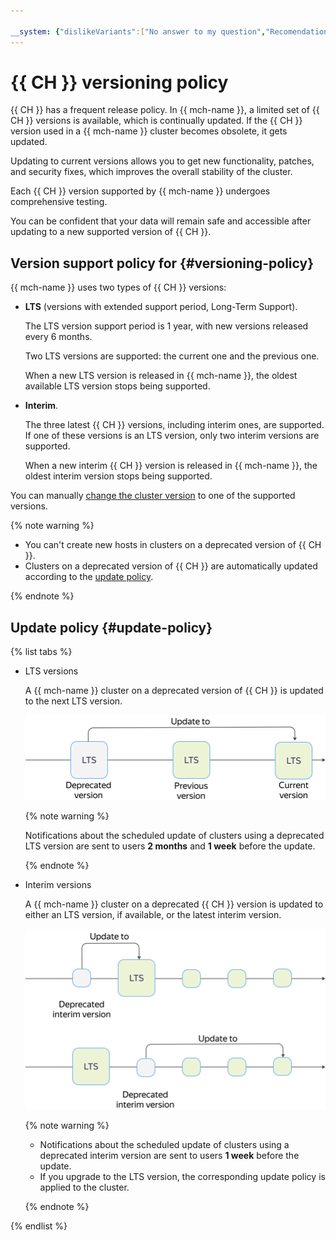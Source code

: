 ```yaml
---

__system: {"dislikeVariants":["No answer to my question","Recomendations didn't help","The content doesn't match title","Other"]}
---
```

# {{ CH }} versioning policy

{{ CH }} has a frequent release policy. In {{ mch-name }}, a limited set of {{ CH }} versions is available, which is continually updated. If the {{ CH }} version used in a {{ mch-name }} cluster becomes obsolete, it gets updated.

Updating to current versions allows you to get new functionality, patches, and security fixes, which improves the overall stability of the cluster.

Each {{ CH }} version supported by {{ mch-name }} undergoes comprehensive testing.

You can be confident that your data will remain safe and accessible after updating to a new supported version of {{ CH }}.

## Version support policy for {#versioning-policy}

{{ mch-name }} uses two types of {{ CH }} versions:

- **LTS** (versions with extended support period, Long-Term Support).

  The LTS version support period is 1 year, with new versions released every 6 months.

  Two LTS versions are supported: the current one and the previous one.

  When a new LTS version is released in {{ mch-name }}, the oldest available LTS version stops being supported.

- **Interim**.

  The three latest {{ CH }} versions, including interim ones, are supported. If one of these versions is an LTS version, only two interim versions are supported.

  When a new interim {{ CH }} version is released in {{ mch-name }}, the oldest interim version stops being supported.

You can manually [change the cluster version](../operations/cluster-version-update.md) to one of the supported versions.

{% note warning %}

* You can't create new hosts in clusters on a deprecated version of {{ CH }}.
* Clusters on a deprecated version of {{ CH }} are automatically updated according to the [update policy](#update-policy).

{% endnote %}

## Update policy {#update-policy}

{% list tabs %}

- LTS versions

  A {{ mch-name }} cluster on a deprecated version of {{ CH }} is updated to the next LTS version.

  ![image](../../_assets/mdb/mch-update-policy-lts.svg)

  {% note warning %}

  Notifications about the scheduled update of clusters using a deprecated LTS version are sent to users **2 months** and **1 week** before the update.

  {% endnote %}

- Interim versions

  A {{ mch-name }} cluster on a deprecated {{ CH }} version is updated to either an LTS version, if available, or the latest interim version.

  ![image](../../_assets/mdb/mch-update-policy.svg)

  {% note warning %}
  * Notifications about the scheduled update of clusters using a deprecated interim version are sent to users **1 week** before the update.
  * If you upgrade to the LTS version, the corresponding update policy is applied to the cluster.

  {% endnote %}

{% endlist %}

